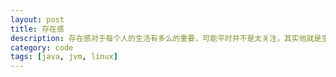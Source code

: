 ```yaml
---
layout: post
title: 存在感
description: 存在感对于每个人的生活有多么的重要，可能平时并不是太关注，其实他就是生活的全部
category: code
tags: [java, jvm, linux]
---
```






[-10]:    http://hushi55.github.io/  "-10"
